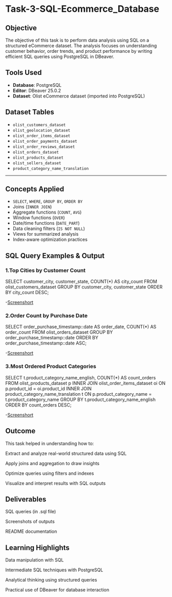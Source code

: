 # Task-3-SQL-Ecommerce_Database

## Objective

The objective of this task is to perform data analysis using SQL on a structured eCommerce dataset. The analysis focuses on understanding customer behavior, order trends, and product performance by writing efficient SQL queries using PostgreSQL in DBeaver.

## Tools Used

- **Database**: PostgreSQL
- **Editor**: DBeaver 25.0.2
- **Dataset**: Olist eCommerce dataset (imported into PostgreSQL)

## Dataset Tables

- `olist_customers_dataset`
- `olist_geolocation_dataset`
- `olist_order_items_dataset`
- `olist_order_payments_dataset`
- `olist_order_reviews_dataset`
- `olist_orders_dataset`
- `olist_products_dataset`
- `olist_sellers_dataset`
- `product_category_name_translation`

---

## Concepts Applied

- `SELECT`, `WHERE`, `GROUP BY`, `ORDER BY`
- Joins (`INNER JOIN`)
- Aggregate functions (`COUNT`, `AVG`)
- Window functions (`OVER`)
- Date/time functions (`DATE_PART`)
- Data cleaning filters (`IS NOT NULL`)
- Views for summarized analysis
- Index-aware optimization practices

## SQL Query Examples & Output

### 1.Top Cities by Customer Count

SELECT
    customer_city,
    customer_state,
    COUNT(*) AS city_count
FROM olist_customers_dataset
GROUP BY customer_city, customer_state
ORDER BY city_count DESC;

-<a href= "https://github.com/Comhek0369/Task-2-SQL-Ecommerce_Database/blob/main/Screenshot%20(292).png">Screenshort</a>

### 2.Order Count by Purchase Date

SELECT
    order_purchase_timestamp::date AS order_date,
    COUNT(*) AS order_count
FROM olist_orders_dataset
GROUP BY order_purchase_timestamp::date
ORDER BY order_purchase_timestamp::date ASC;

-<a href= "https://github.com/Comhek0369/Task-2-SQL-Ecommerce_Database/blob/main/Screenshot%20(293).png">Screenshort</a>

### 3.Most Ordered Product Categories

SELECT
    t.product_category_name_english,
    COUNT(*) AS count_orders
FROM olist_products_dataset p
INNER JOIN olist_order_items_dataset oi ON p.product_id = oi.product_id
INNER JOIN product_category_name_translation t ON p.product_category_name = t.product_category_name
GROUP BY t.product_category_name_english
ORDER BY count_orders DESC;

-<a href= "https://github.com/Comhek0369/Task-2-SQL-Ecommerce_Database/blob/main/Screenshot%20(294).png">Screenshort</a>


## Outcome
This task helped in understanding how to:

Extract and analyze real-world structured data using SQL

Apply joins and aggregation to draw insights

Optimize queries using filters and indexes

Visualize and interpret results with SQL outputs

## Deliverables
SQL queries (in .sql file)

Screenshots of outputs

README documentation

## Learning Highlights
Data manipulation with SQL

Intermediate SQL techniques with PostgreSQL

Analytical thinking using structured queries

Practical use of DBeaver for database interaction
